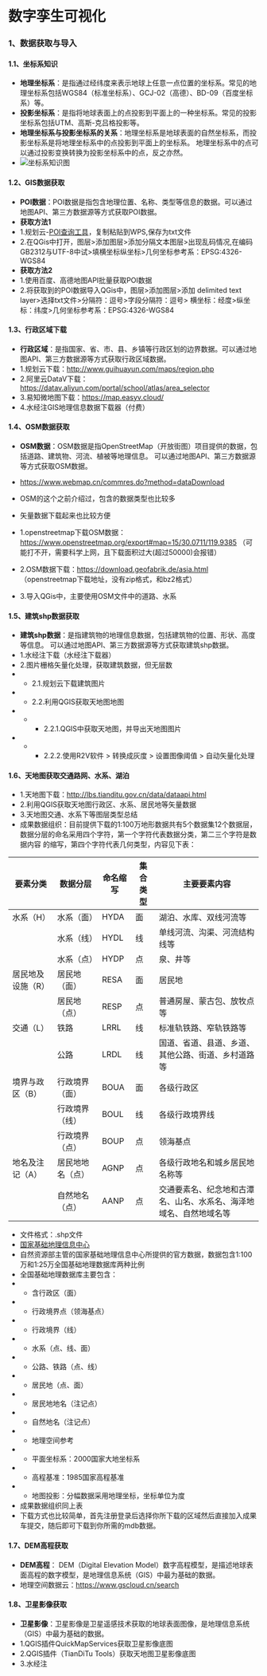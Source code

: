 # 数字孪生可视化
### 1、数据获取与导入
#### 1.1、坐标系知识
- **地理坐标系**：是指通过经纬度来表示地球上任意一点位置的坐标系。常见的地理坐标系包括WGS84（标准坐标系）、GCJ-02（高德）、BD-09（百度坐标系）等。
- **投影坐标系**：是指将地球表面上的点投影到平面上的一种坐标系。常见的投影坐标系包括UTM、高斯-克吕格投影等。
- **地理坐标系与投影坐标系的关系**：地理坐标系是地球表面的自然坐标系，而投影坐标系是将地理坐标系中的点投影到平面上的坐标系。
地理坐标系中的点可以通过投影变换转换为投影坐标系中的点，反之亦然。
- <img src="/web/dt01.jpg" alt="坐标系知识图">

#### 1.2、GIS数据获取
- **POI数据**：POI数据是指包含地理位置、名称、类型等信息的数据。可以通过地图API、第三方数据源等方式获取POI数据。
- **获取方法1**
- 1.规划云-[POI查询工具](http://www.guihuayun.com/poi/)，复制粘贴到WPS,保存为txt文件
- 2.在QGis中打开，图层>添加图层>添加分隔文本图层>出现乱码情况,在编码GB2312与UTF-8中试>填横坐标纵坐标>几何坐标参考系：EPSG:4326-WGS84
- **获取方法2**
- 1.使用百度、高德地图API批量获取POI数据
- 2.将获取到的POI数据导入QGis中，图层>添加图层>添加 delimited text layer>选择txt文件>分隔符：逗号>字段分隔符：逗号>
横坐标：经度>纵坐标：纬度>几何坐标参考系：EPSG:4326-WGS84

#### 1.3、行政区域下载
- **行政区域**：是指国家、省、市、县、乡镇等行政区划的边界数据。可以通过地图API、第三方数据源等方式获取行政区域数据。
- 1.规划云下载：http://www.guihuayun.com/maps/region.php
- 2.阿里云DataV下载：https://datav.aliyun.com/portal/school/atlas/area_selector
- 3.易知微地图下载：https://map.easyv.cloud/
- 4.水经注GIS地理信息数据下载器（付费）
#### 1.4、OSM数据获取
- **OSM数据**：OSM数据是指OpenStreetMap（开放街图）项目提供的数据，包括道路、建筑物、河流、植被等地理信息。
可以通过地图API、第三方数据源等方式获取OSM数据。
- https://www.webmap.cn/commres.do?method=dataDownload
- OSM的这个之前介绍过，包含的数据类型也比较多
- 矢量数据下载起来也比较方便

- 1.openstreetmap下载OSM数据：https://www.openstreetmap.org/export#map=15/30.0711/119.9385 
（可能打不开，需要科学上网，且下载面积过大(超过50000)会报错）
- 2.OSM数据下载：https://download.geofabrik.de/asia.html （openstreetmap下载地址，没有zip格式，和bz2格式）
- 3.导入QGis中，主要使用OSM文件中的道路、水系

#### 1.5、建筑shp数据获取
- **建筑shp数据**：是指建筑物的地理信息数据，包括建筑物的位置、形状、高度等信息。
可以通过地图API、第三方数据源等方式获取建筑shp数据。
- 1.水经注下载（水经注下载器）
- 2.图片栅格矢量化处理，获取建筑数据，但无层数
- - 2.1.规划云下载建筑图片
- - 2.2.利用QGIS获取天地图地图
- - - 2.2.1.QGIS中获取天地图，并导出天地图图片
- - - 2.2.2.使用R2V软件 > 转换成灰度 > 设置图像阈值 > 自动矢量化处理

#### 1.6、天地图获取交通路网、水系、湖泊
- 1.天地图下载：http://lbs.tianditu.gov.cn/data/dataapi.html
- 2.利用QGIS获取天地图行政区、水系、居民地等矢量数据
- 3.天地图交通、水系下等图层类型总结
- 成果数据组织：目前提供下载的1:100万地形数据共有5个数据集12个数据层，数据分层的命名采用四个字符，第一个字符代表数据分类，第二三个字符是数据内容
的缩写，第四个字符代表几何类型，内容见下表：

| 要素分类      | 数据分层     | 命名缩写 | 集合类型 | 主要要素内容                            |
|-----------|----------|------|------|-----------------------------------|
| 水系（H）     | 水系（面）    | HYDA | 面    | 湖泊、水库、双线河流等                       |
|           | 水系（线）    | HYDL | 线    | 单线河流、沟渠、河流结构线等                    |
|           | 水系（点）    | HYDP | 点    | 泉、井等                              |
| 居民地及设施（R） | 居民地（面）   | RESA | 面    | 居民地                               |
|           | 居民地（点）   | RESP | 点    | 普通房屋、蒙古包、放牧点等                     |
| 交通（L）     | 铁路       | LRRL | 线    | 标准轨铁路、窄轨铁路等                       |
|           | 公路       | LRDL | 线    | 国道、省道、县道、乡道、其他公路、街道、乡村道路等         |
| 境界与政区（B）  | 行政境界（面）  | BOUA | 面    | 各级行政区                             |
|           | 行政境界（线）  | BOUL | 线    | 各级行政境界线                           |
|           | 行政境界（点）  | BOUP | 点    | 领海基点                              |
| 地名及注记（A）  | 居民地地名（点） | AGNP | 点    | 各级行政地名和城乡居民地名称等                   |
|           | 自然地名（点）  | AANP | 点    | 交通要素名、纪念地和古潭名、山名、水系名、海泽地域名、自然地域名等 |
- 文件格式：.shp文件
- [国家基础地理信息中心](https://www.webmap.cn/commres.do?method=dataDownload)
- 自然资源部主管的国家基础地理信息中心所提供的官方数据，数据包含1:100万和1:25万全国基础地理数据库两种比例
- 全国基础地理数据库主要包含：
- - 含行政区（面）
- - 行政境界点（领海基点）
- - 行政境界（线）
- - 水系（点、线、面）
- - 公路、铁路（点、线）
- - 居民地（点、面）
- - 居民地地名（注记点）
- - 自然地名（注记点）
- - 地理空间参考
- - 平面坐标系：2000国家大地坐标系
- - 高程基准：1985国家高程基准
- - 地图投影：分幅数据采用地理坐标，坐标单位为度
- 成果数据组织同上表
- 下载方式也比较简单，首先注册登录后选择你所下载的区域然后直接加入成果车提交，随后即可下载到你所需的mdb数据。

#### 1.7、DEM高程获取
- **DEM高程**： DEM（Digital Elevation Model）数字高程模型，是描述地球表面高程的数字模型，是地理信息系统（GIS）中最为基础的数据。
- 地理空间数据云：https://www.gscloud.cn/search

#### 1.8、卫星影像获取
- **卫星影像**：卫星影像是卫星遥感技术获取的地球表面图像，是地理信息系统（GIS）中最为基础的数据。
- 1.QGIS插件QuickMapServices获取卫星影像底图
- 2.QGIS插件（TianDiTu Tools）获取天地图卫星影像底图
- 3.水经注
